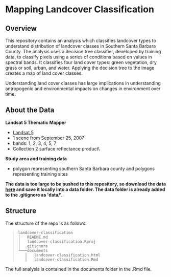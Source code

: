# Mapping Landcover Classification
## Overview
This repository contains an analysis which classifies landcover types to understand distribution of landcover classes in Southern Santa Barbara County. The analysis uses a decision tree classifier, developed by training data, to classify pixels using a series of conditions based on values in spectral bands. It classifies four land cover types: green vegetation, dry grass or soil, urban, and water. Applying the decision tree to the image creates a map of land cover classes.

Understanding land cover classes has large implications in understanding antropogenic and environmental impacts on changes in environment over time.

## About the Data
**Landsat 5 Thematic Mapper**
-   [Landsat 5](https://www.usgs.gov/landsat-missions/landsat-5)
-   1 scene from September 25, 2007
-   bands: 1, 2, 3, 4, 5, 7
-   Collection 2 surface reflectance product\

**Study area and training data**
-   polygon representing southern Santa Barbara county and polygons representing training sites

**The data is too large to be pushed to this repository, so download the data [here](https://drive.google.com/drive/folders/1ON8FbDqcTjg2PKHmNGgyN7odTqpOnXla?usp=sharing) and save it locally into a data folder. The data folder is already added to the .gitignore as 'data/'.**
    
## Structure
The structure of the repo is as follows:
> ```
> landcover-classification
> │   README.md
> │   landcover-classification.Rproj
> │  .gitignore
> └───documents
>    │   landcover-classification.html
>    │   landcover-classification.Rmd
> ```

The full analysis is contained in the documents folder in the .Rmd file.
